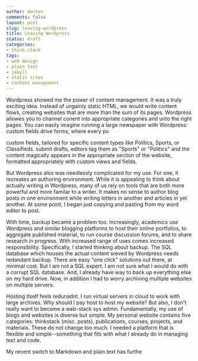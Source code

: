 ```yaml
---
author: denten 
comments: false
layout: post
slug: leaving-wordpress 
title: Leaving Wordpress 
status: draft
categories:
- think.stack
tags:
- web design
- plain text
- jekyll 
- static sites
- content management
---
```


Wordpress showed me the power of content management. It was a truly exciting idea. Instead of ungainly static HTML, we would write content flows, creating websites that are more than the sum of its pages. Wordpress allowes you to channel conent into appropriate categories and unto the right pages. You can easily imagine running a large newspaper with Wordpress: custom fields drive forms, where every po 

custom fields, tailored for specific content types like Politics, Sports, or Classifieds. submit drafts, editors tag them as "Sports" or "Politics" and the content magically appears in the appropriate section of the website, formatted appropriately with custom views and fields.

But Wordpress also was needlessly complicated for my use. For one, it recreates an authoring environment. While it is appealing to think about actually writing in Wordpress, many of us rely on tools that are both more powerful and more familar to a writer. It makes no sense to author blog posts in one environment while writing letters in another and articles in yet another. At some point, I began just copying and pasting from my word editor to post. 

With time, backup became a problem too. Increasingly, academics use Wordpress and similar blogging platforms to host their online portfolios, to aggregate published material, to run course discussion forums, and to share research in progress. With increased range of uses comes increased responsibility. Specifically, I started thinking about backup. The SQL database which houses the actual content sreved by Wordpress needs redandant backup. There are easy "one click" solutions out there, at minimal cost. But I am not a SQL expert. I am not sure what I would do with a corrupt SQL database. And, I already have way to back up everything else on my hard drive. Now, in addition I had to worry archiving multiple websites on multiple servers.

Hosting itself feels redunadnt. I run virtual servers in cloud to work with large archives. Why should I pay host to host my website? But also, I don't really want to become a web-stack sys admin. Fundamentally, my use of blogs and websites is diverse but simple. My personal website contains five categories: thinkstack (misc. posts), publications, courses, projects, and materials. These do not change too much. I needed a platform that is flexible and simple--something that fits with what I already do in managing text and code.

My recent switch to Markdown and plain text has furthe 
